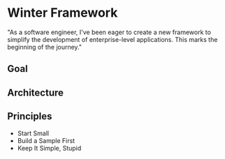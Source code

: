 # Winter Framework

"As a software engineer, I've been eager to create a new framework to simplify the development of enterprise-level applications. This marks the beginning of the journey."

## Goal

## Architecture

## Principles

- Start Small
- Build a Sample First
- Keep It Simple, Stupid
